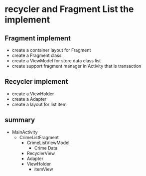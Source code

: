 # recycler and Fragment List the implement

## Fragment implement 

- create a container layout for Fragment 
- create a Fragment class 
- create a ViewModel for store data class list  
- create support fragment manager in Activity that is transaction

## Recycler implement 

- create a ViewHolder 
- create a Adapter
- create a layout for list item 

## summary

- MainActivity
  - CrimeListFragment
    - CrimeListViewModel
      - Crime Data
    - RecyclerView
    - Adapter
    - ViewHolder
      - itemView